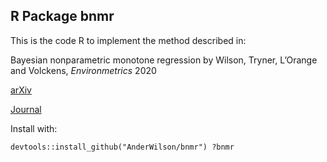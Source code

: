 ## R Package bnmr

This is the code R to implement the method described in:

Bayesian nonparametric monotone regression by Wilson, Tryner, L’Orange and Volckens, *Environmetrics* 2020

[arXiv](https://arxiv.org/abs/2006.00326)

[Journal](https://onlinelibrary.wiley.com/doi/abs/10.1002/env.2642)


Install with:

``
devtools::install_github("AnderWilson/bnmr")
?bnmr
``